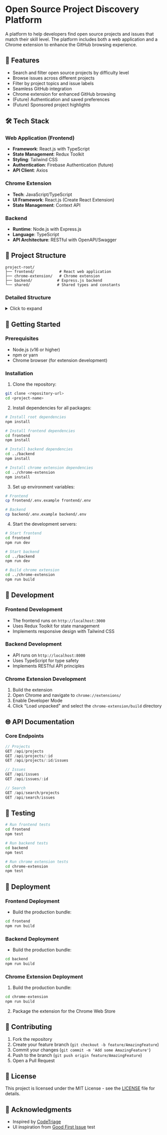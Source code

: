 # Open Source Project Discovery Platform

A platform to help developers find open source projects and issues that match their skill level. The platform includes both a web application and a Chrome extension to enhance the GitHub browsing experience.

## 🚀 Features

- Search and filter open source projects by difficulty level
- Browse issues across different projects
- Filter by project topics and issue labels
- Seamless GitHub integration
- Chrome extension for enhanced GitHub browsing
- (Future) Authentication and saved preferences
- (Future) Sponsored project highlights

## 🛠️ Tech Stack

### Web Application (Frontend)
- **Framework**: React.js with TypeScript
- **State Management**: Redux Toolkit
- **Styling**: Tailwind CSS
- **Authentication**: Firebase Authentication (future)
- **API Client**: Axios

### Chrome Extension
- **Tech**: JavaScript/TypeScript
- **UI Framework**: React.js (Create React Extension)
- **State Management**: Context API

### Backend
- **Runtime**: Node.js with Express.js
- **Language**: TypeScript
- **API Architecture**: RESTful with OpenAPI/Swagger

## 📁 Project Structure

```
project-root/
├── frontend/           # React web application
├── chrome-extension/   # Chrome extension
├── backend/           # Express.js backend
└── shared/            # Shared types and constants
```

### Detailed Structure

<details>
<summary>Click to expand</summary>

```
project-root/
├── frontend/
│   ├── src/
│   │   ├── components/      # Reusable UI components
│   │   ├── features/        # Redux slices and features
│   │   ├── services/        # API integration
│   │   ├── hooks/          # Custom React hooks
│   │   └── utils/          # Utility functions
│
├── chrome-extension/
│   ├── src/
│   │   ├── content/        # Content scripts
│   │   ├── popup/         # Extension popup
│   │   └── background/    # Background scripts
│
└── backend/
    ├── src/
    │   ├── controllers/    # Route controllers
    │   ├── services/       # Business logic
    │   ├── routes/        # API routes
    │   └── middleware/    # Custom middleware
```
</details>

## 🚦 Getting Started

### Prerequisites
- Node.js (v16 or higher)
- npm or yarn
- Chrome browser (for extension development)

### Installation

1. Clone the repository:
```bash
git clone <repository-url>
cd <project-name>
```

2. Install dependencies for all packages:
```bash
# Install root dependencies
npm install

# Install frontend dependencies
cd frontend
npm install

# Install backend dependencies
cd ../backend
npm install

# Install chrome extension dependencies
cd ../chrome-extension
npm install
```

3. Set up environment variables:
```bash
# Frontend
cp frontend/.env.example frontend/.env

# Backend
cp backend/.env.example backend/.env
```

4. Start the development servers:
```bash
# Start frontend
cd frontend
npm run dev

# Start backend
cd ../backend
npm run dev

# Build chrome extension
cd ../chrome-extension
npm run build
```

## 🔧 Development

### Frontend Development
- The frontend runs on `http://localhost:3000`
- Uses Redux Toolkit for state management
- Implements responsive design with Tailwind CSS

### Backend Development
- API runs on `http://localhost:8000`
- Uses TypeScript for type safety
- Implements RESTful API principles

### Chrome Extension Development
1. Build the extension
2. Open Chrome and navigate to `chrome://extensions/`
3. Enable Developer Mode
4. Click "Load unpacked" and select the `chrome-extension/build` directory

## 🌐 API Documentation

### Core Endpoints

```typescript
// Projects
GET /api/projects
GET /api/projects/:id
GET /api/projects/:id/issues

// Issues
GET /api/issues
GET /api/issues/:id

// Search
GET /api/search/projects
GET /api/search/issues
```

## 🧪 Testing

```bash
# Run frontend tests
cd frontend
npm test

# Run backend tests
cd backend
npm test

# Run chrome extension tests
cd chrome-extension
npm test
```

## 🚀 Deployment

### Frontend Deployment
- Build the production bundle:
```bash
cd frontend
npm run build
```

### Backend Deployment
- Build the production bundle:
```bash
cd backend
npm run build
```

### Chrome Extension Deployment
1. Build the production bundle:
```bash
cd chrome-extension
npm run build
```
2. Package the extension for the Chrome Web Store

## 🤝 Contributing

1. Fork the repository
2. Create your feature branch (`git checkout -b feature/AmazingFeature`)
3. Commit your changes (`git commit -m 'Add some AmazingFeature'`)
4. Push to the branch (`git push origin feature/AmazingFeature`)
5. Open a Pull Request

## 📄 License

This project is licensed under the MIT License - see the [LICENSE](LICENSE) file for details.

## 🙏 Acknowledgments

- Inspired by [CodeTriage](https://www.codetriage.com/)
- UI inspiration from [Good First Issue](https://goodfirstissue.dev/)
test